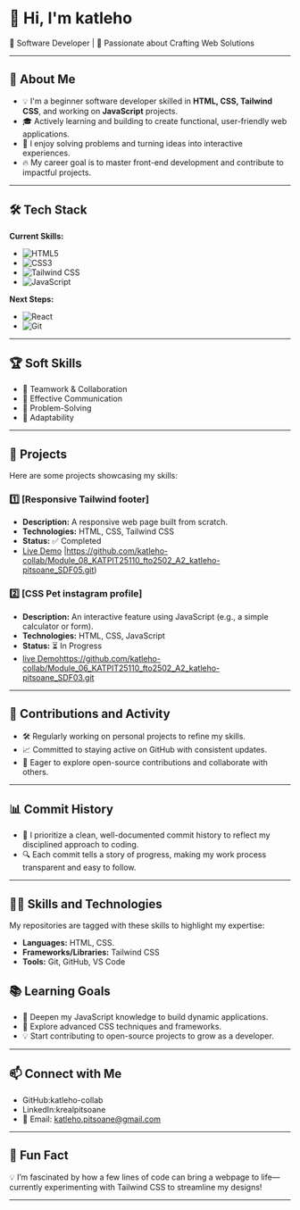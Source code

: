 # 👋 Hi, I'm katleho

🌱 Software Developer | 🚀 Passionate about Crafting Web Solutions


---

## 🎯 About Me

- 💡 I'm a beginner software developer skilled in **HTML, CSS, Tailwind CSS**, and working on **JavaScript** projects.
- 🎓 Actively learning and building to create functional, user-friendly web applications.
- 🤖 I enjoy solving problems and turning ideas into interactive experiences.
- 🔥 My career goal is to master front-end development and contribute to impactful projects.

---

## 🛠️ Tech Stack

**Current Skills:**

- ![HTML5](https://img.shields.io/badge/-HTML5-E34F26?style=flat-circle&logo=html5&logoColor=white)
- ![CSS3](https://img.shields.io/badge/-CSS3-1572B6?style=flat-circle&logo=css3)
- ![Tailwind CSS](https://img.shields.io/badge/-Tailwind_CSS-38B2AC?style=flat-circle&logo=tailwindcss)
- ![JavaScript](https://img.shields.io/badge/-JavaScript-F7DF1E?style=flat-circle&logo=javascript)

**Next Steps:**

- ![React](https://img.shields.io/badge/-React-61DAFB?style=flat-circle&logo=react)
- ![Git](https://img.shields.io/badge/-Git-F05032?style=flat-circle&logo=git&logoColor=white)

---

## 🏆 Soft Skills

- 🤝 Teamwork & Collaboration
- 📢 Effective Communication
- 🎯 Problem-Solving
- 🚀 Adaptability

---

## 📌 Projects

Here are some projects showcasing my skills:

### **1️⃣ [Responsive Tailwind footer]**

- **Description:** A responsive web page built from scratch.  
- **Technologies:** HTML, CSS, Tailwind CSS  
- **Status:** ✅ Completed  
- [Live Demo](https://github.com/katleho-collab/Module_08_KATPIT25110_fto2502_A2_katleho-pitsoane_SDF05.git) |https://github.com/katleho-collab/Module_08_KATPIT25110_fto2502_A2_katleho-pitsoane_SDF05.git)

### **2️⃣ [CSS Pet instagram profile]**

- **Description:** An interactive feature using JavaScript (e.g., a simple calculator or form).  
- **Technologies:** HTML, CSS, JavaScript  
- **Status:** ⏳ In Progress  
- [live Demo](https://github.com/yourusername/project-repo)https://github.com/katleho-collab/Module_06_KATPIT25110_fto2502_A2_katleho-pitsoane_SDF03.git


---

## 🌟 Contributions and Activity

- 🛠️ Regularly working on personal projects to refine my skills.
- 📈 Committed to staying active on GitHub with consistent updates.
- 🤝 Eager to explore open-source contributions and collaborate with others.

---

## 📊 Commit History

- 📝 I prioritize a clean, well-documented commit history to reflect my disciplined approach to coding.
- 🔍 Each commit tells a story of progress, making my work process transparent and easy to follow.

---

## 🧑‍💻 Skills and Technologies

My repositories are tagged with these skills to highlight my expertise:  
- **Languages:** HTML, CSS.
- **Frameworks/Libraries:** Tailwind CSS  
- **Tools:** Git, GitHub, VS Code  


## 📚 Learning Goals

- 🚀 Deepen my JavaScript knowledge to build dynamic applications.
- 🎨 Explore advanced CSS techniques and frameworks.
- 💡 Start contributing to open-source projects to grow as a developer.

---
## 📫 Connect with Me

- GitHub:katleho-collab
- LinkedIn:krealpitsoane
- 📧 Email: [katleho.pitsoane@gmail.com](katleho.pitsoane@gmail.com)

---

## 🚀 Fun Fact

💡 I’m fascinated by how a few lines of code can bring a webpage to life—currently experimenting with Tailwind CSS to streamline my designs!

---
